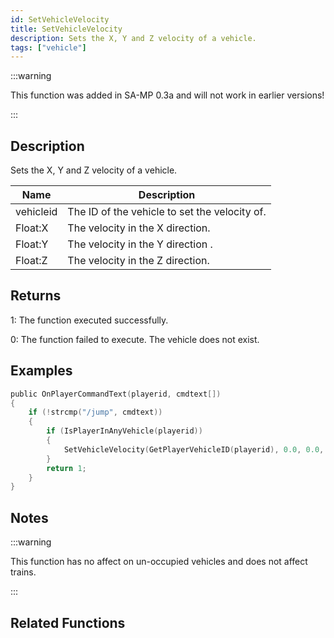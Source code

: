```yaml
---
id: SetVehicleVelocity
title: SetVehicleVelocity
description: Sets the X, Y and Z velocity of a vehicle.
tags: ["vehicle"]
---
```


:::warning

This function was added in SA-MP 0.3a and will not work in earlier versions!

:::

## Description

Sets the X, Y and Z velocity of a vehicle.

| Name      | Description                                   |
| --------- | --------------------------------------------- |
| vehicleid | The ID of the vehicle to set the velocity of. |
| Float:X   | The velocity in the X direction.              |
| Float:Y   | The velocity in the Y direction .             |
| Float:Z   | The velocity in the Z direction.              |

## Returns

1: The function executed successfully.

0: The function failed to execute. The vehicle does not exist.

## Examples

```c
public OnPlayerCommandText(playerid, cmdtext[])
{
    if (!strcmp("/jump", cmdtext))
    {
        if (IsPlayerInAnyVehicle(playerid))
        {
            SetVehicleVelocity(GetPlayerVehicleID(playerid), 0.0, 0.0, 0.2);
        }
        return 1;
    }
}
```

## Notes

:::warning

This function has no affect on un-occupied vehicles and does not affect trains.

:::

## Related Functions
